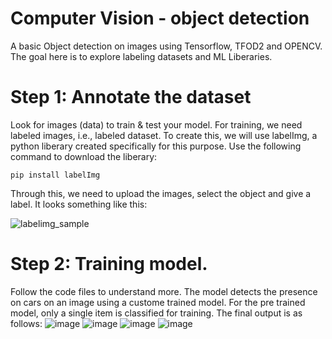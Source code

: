 # Computer Vision - object detection
A basic Object detection on images using Tensorflow, TFOD2 and OPENCV. The goal here is to explore labeling datasets and ML Liberaries.

# Step 1: Annotate the dataset
  
  Look for images (data) to train & test your model. For training, we need labeled images, i.e., labeled dataset. To create this, we will use labelImg, a python liberary created specifically for this purpose. Use the following command to download the liberary:
  
    pip install labelImg

  Through this, we need to upload the images, select the object and give a label. It looks something like this:
  
  ![labelimg_sample](https://github.com/user-attachments/assets/bde2ceec-2aa7-4638-b4f7-d3c4c50ff735)


# Step 2: Training model.
Follow the code files to understand more.
The model detects the presence on cars on an image using a custome trained model. For the pre trained model, only a single item is classified for training.
The final output is as follows:
![image](https://user-images.githubusercontent.com/60610819/230354386-e587d4c0-e3d6-4efe-84db-f1da79583280.png)
![image](https://user-images.githubusercontent.com/60610819/230354344-07803abc-4113-43b0-8a6c-1ea2dcdf6bc0.png)
![image](https://user-images.githubusercontent.com/60610819/230354575-1d5372aa-fc5e-4471-92b4-fded9ec7e05e.png)
![image](https://user-images.githubusercontent.com/60610819/230355100-01957dbc-83ff-47f0-b9a1-29acab19666f.png)
